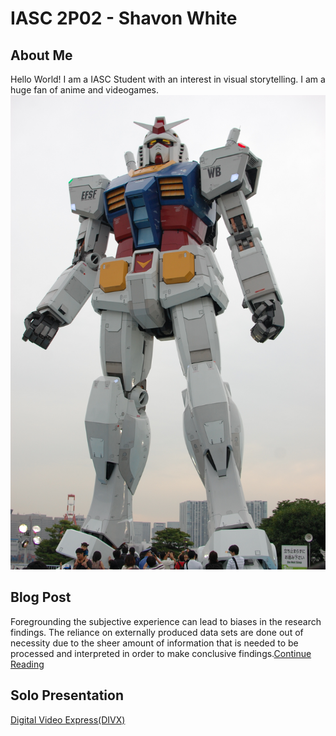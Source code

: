 # IASC 2P02 - Shavon White
## About Me
Hello World! I am a IASC Student with an interest in visual storytelling. I am a huge fan of anime and videogames. 
![](images/robot.jpg)
## Blog Post
Foregrounding the subjective experience can lead to biases in the research findings. The reliance on externally produced data sets are done out of necessity due to the sheer amount of information that is needed to be processed and interpreted in order to make conclusive findings.[Continue Reading](blog.md)
## Solo Presentation

[Digital Video Express(DIVX)](reveal/index.html)
